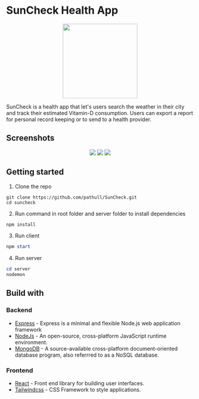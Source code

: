 # SunCheck Health App

<p align="center">
<img src="https://user-images.githubusercontent.com/94504789/208973620-088d944a-957a-4b3c-be8e-da44850ace58.png" width="200" height="200" />
</p>

SunCheck is a health app that let's users search the weather in their city and track their estimated Vitamin-D consumption. Users can export a report for personal record keeping or to send to a health provider. 

## Screenshots

<p align="center">
  <img src="https://user-images.githubusercontent.com/94504789/208974676-493c3d63-24ee-4703-8510-3aab1f98c93b.jpg" />

  <img src="https://user-images.githubusercontent.com/94504789/208975000-5d755d7b-4ab5-4c35-8cff-b7d5c774008a.jpg" />
  
  <img src="https://user-images.githubusercontent.com/94504789/208975062-17aaf771-670a-48ba-97a4-e5e5883036ff.jpg" />
</p>

## Getting started
1. Clone the repo
```shell
git clone https://github.com/pathull/SunCheck.git
cd suncheck
```

2. Run command in root folder and server folder to install dependencies
```powershell
npm install
```

3. Run client
```powershell
npm start
```

4. Run server
```powershell
cd server
nodemon
```

## Build with
### Backend
* [Express](https://expressjs.com/) - Express is a minimal and flexible Node.js web application framework
* [NodeJs](https://nodejs.org/en/) - An open-source, cross-platform JavaScript runtime environment.
* [MongoDB](https://www.mongodb.com/home) - A source-available cross-platform document-oriented database program, also referrred to as a NoSQL database. 

### Frontend
* [React](https://reactjs.org/) - Front end library for building user interfaces.
* [Tailwindcss](https://tailwindcss.com/) - CSS Framework to style applications.
